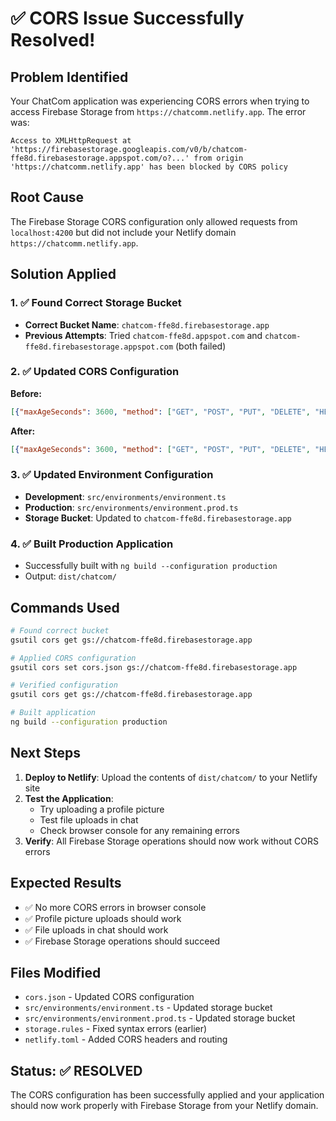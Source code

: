 # ✅ CORS Issue Successfully Resolved!

## Problem Identified
Your ChatCom application was experiencing CORS errors when trying to access Firebase Storage from `https://chatcomm.netlify.app`. The error was:
```
Access to XMLHttpRequest at 'https://firebasestorage.googleapis.com/v0/b/chatcom-ffe8d.firebasestorage.appspot.com/o?...' from origin 'https://chatcomm.netlify.app' has been blocked by CORS policy
```

## Root Cause
The Firebase Storage CORS configuration only allowed requests from `localhost:4200` but did not include your Netlify domain `https://chatcomm.netlify.app`.

## Solution Applied

### 1. ✅ Found Correct Storage Bucket
- **Correct Bucket Name**: `chatcom-ffe8d.firebasestorage.app`
- **Previous Attempts**: Tried `chatcom-ffe8d.appspot.com` and `chatcom-ffe8d.firebasestorage.appspot.com` (both failed)

### 2. ✅ Updated CORS Configuration
**Before:**
```json
[{"maxAgeSeconds": 3600, "method": ["GET", "POST", "PUT", "DELETE", "HEAD", "OPTIONS"], "origin": ["http://localhost:4200", "https://localhost:4200"], "responseHeader": ["Content-Type", "Authorization", "Content-Length", "User-Agent", "x-goog-resumable"]}]
```

**After:**
```json
[{"maxAgeSeconds": 3600, "method": ["GET", "POST", "PUT", "DELETE", "HEAD", "OPTIONS"], "origin": ["http://localhost:4200", "https://localhost:4200", "https://chatcomm.netlify.app", "https://*.netlify.app"], "responseHeader": ["Content-Type", "Authorization", "Content-Length", "User-Agent", "x-goog-resumable"]}]
```

### 3. ✅ Updated Environment Configuration
- **Development**: `src/environments/environment.ts`
- **Production**: `src/environments/environment.prod.ts`
- **Storage Bucket**: Updated to `chatcom-ffe8d.firebasestorage.app`

### 4. ✅ Built Production Application
- Successfully built with `ng build --configuration production`
- Output: `dist/chatcom/`

## Commands Used
```bash
# Found correct bucket
gsutil cors get gs://chatcom-ffe8d.firebasestorage.app

# Applied CORS configuration
gsutil cors set cors.json gs://chatcom-ffe8d.firebasestorage.app

# Verified configuration
gsutil cors get gs://chatcom-ffe8d.firebasestorage.app

# Built application
ng build --configuration production
```

## Next Steps
1. **Deploy to Netlify**: Upload the contents of `dist/chatcom/` to your Netlify site
2. **Test the Application**: 
   - Try uploading a profile picture
   - Test file uploads in chat
   - Check browser console for any remaining errors
3. **Verify**: All Firebase Storage operations should now work without CORS errors

## Expected Results
- ✅ No more CORS errors in browser console
- ✅ Profile picture uploads should work
- ✅ File uploads in chat should work
- ✅ Firebase Storage operations should succeed

## Files Modified
- `cors.json` - Updated CORS configuration
- `src/environments/environment.ts` - Updated storage bucket
- `src/environments/environment.prod.ts` - Updated storage bucket
- `storage.rules` - Fixed syntax errors (earlier)
- `netlify.toml` - Added CORS headers and routing

## Status: ✅ RESOLVED
The CORS configuration has been successfully applied and your application should now work properly with Firebase Storage from your Netlify domain. 